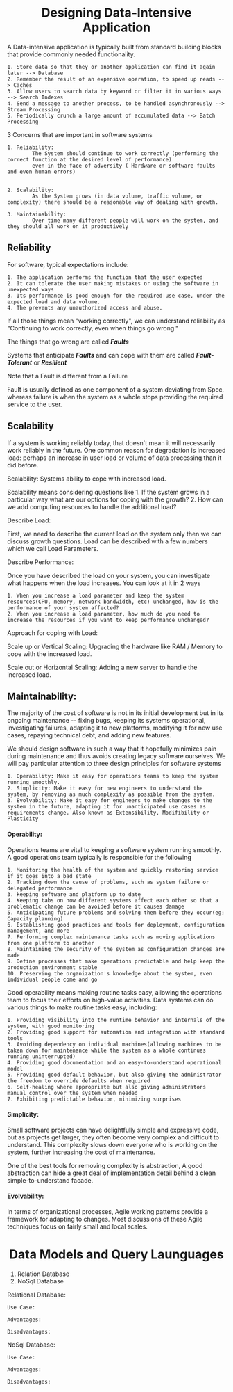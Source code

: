<center><h1>Designing Data-Intensive Application </h1></center>

A Data-intensive application is typically built from standard building blocks that provide commonly needed functionality.

    1. Store data so that they or another application can find it again later --> Database
    2. Remember the result of an expensive operation, to speed up reads --> Caches 
    3. Allow users to search data by keyword or filter it in various ways --> Search Indexes
    4. Send a message to another process, to be handled asynchronously --> Stream Processing
    5. Periodically crunch a large amount of accumulated data --> Batch Processing



3 Concerns that are important in software systems

    1. Reliability: 
            The System should continue to work correctly (performing the correct function at the desired level of performance) 
            even in the face of adversity ( Hardware or software faults and even human errors)


    2. Scalability:
            As the System grows (in data volume, traffic volume, or complexity) there should be a reasonable way of dealing with growth.

    3. Maintainability:
            Over time many different people will work on the system, and they should all work on it productively



<h2> Reliability </h2>

For software, typical expectations include:

    1. The application performs the function that the user expected
    2. It can tolerate the user making mistakes or using the software in unexpected ways
    3. Its performance is good enough for the required use case, under the expected load and data volume.
    4. The prevents any unauthorized access and abuse.

If all those things mean "working correctly", we can understand reliability as "Continuing to work 
correctly, even when things go wrong." 

The things that go wrong are called <b><i>Faults</i></b>

Systems that anticipate <b><i>Faults</i></b> and can cope with them are called <b><i>Fault-Tolerant</i></b> or <b><i>Resilient</i></b>

Note that a Fault is different from a Failure

Fault is usually defined as one component of a system deviating from Spec, whereas failure is when the system as a whole stops providing the required service to the user.

<h2> Scalability </h2>

If a system is working reliably today, that doesn't mean it will necessarily work reliably in the future. One common reason for degradation is increased load: perhaps an increase in user load or volume of data processing than it did before.

Scalability: Systems ability to cope with increased load.

Scalability means considering questions like 
    1. If the system grows in a particular way what are our options for coping with the growth?
    2. How can we add computing resources to handle the additional load?

Describe Load:

First, we need to describe the current load on the system only then we can discuss growth questions. Load can be described with a few numbers which we call Load Parameters.

Describe Performance:

Once you have described the load on your system, you can investigate what happens when the load increases. You can look at it in 2 ways

    1. When you increase a load parameter and keep the system resources(CPU, memory, network bandwidth, etc) unchanged, how is the performance of your system affected?
    2. When you increase a load parameter, how much do you need to increase the resources if you want to keep performance unchanged?

Approach for coping with Load:

Scale up or Vertical Scaling: Upgrading the hardware like RAM / Memory to cope with the increased load.

Scale out or Horizontal Scaling: Adding a new server to handle the increased load.


<h2> Maintainability:</h2>

The majority of the cost of software is not in its initial development but in its ongoing maintenance -- fixing bugs, keeping its systems operational, investigating failures, adapting it to new platforms, modifying it for new use cases, repaying technical debt, and adding new features.

We should design software in such a way that it hopefully minimizes pain during maintenance and thus avoids creating legacy software ourselves. We will pay particular attention to three design principles for software systems

    1. Operability: Make it easy for operations teams to keep the system running smoothly.
    2. Simplicity: Make it easy for new engineers to understand the system, by removing as much complexity as possible from the system.
    3. Evolvability: Make it easy for engineers to make changes to the system in the future, adapting it for unanticipated use cases as requirements change. Also known as Extensibility, Modifibility or Plasticity


<h4>Operability:</h4>

Operations teams are vital to keeping a software system running smoothly. A good operations team typically is responsible for the following

    1. Monitoring the health of the system and quickly restoring service if it goes into a bad state
    2. Tracking down the cause of problems, such as system failure or delegated performance
    3. keeping software and platform up to date 
    4. Keeping tabs on how different systems affect each other so that a problematic change can be avoided before it causes damage
    5. Anticipating future problems and solving them before they occur(eg; Capacity planning)
    6. Establishing good practices and tools for deployment, configuration management, and more 
    7. Performing complex maintenance tasks such as moving applications from one platform to another
    8. Maintaining the security of the system as configuration changes are made
    9. Define processes that make operations predictable and help keep the production environment stable
    10. Preserving the organization's knowledge about the system, even individual people come and go

Good operability means making routine tasks easy, allowing the operations team to focus their efforts on high-value activities. Data systems can do various things to make routine tasks easy, including:

    1. Providing visibility into the runtime behavior and internals of the system, with good monitoring
    2. Providing good support for automation and integration with standard tools
    3. Avoiding dependency on individual machines(allowing machines to be taken down for maintenance while the system as a whole continues running uninterrupted)
    4. Providing good documentation and an easy-to-understand operational model
    5. Providing good default behavior, but also giving the administrator the freedom to override defaults when required
    6. Self-healing where appropriate but also giving administrators manual control over the system when needed
    7. Exhibiting predictable behavior, minimizing surprises


<h4> Simplicity:</h4>
Small software projects can have delightfully simple and expressive code, but as projects get larger, they often become very complex and difficult to understand. This complexity slows down everyone who is working on the system, further increasing the cost of maintenance. 

One of the best tools for removing complexity is abstraction, A good abstraction can hide a great deal of implementation detail behind a clean simple-to-understand facade.



<h4> Evolvability:</h4>

In terms of organizational processes, Agile working patterns provide a framework for adapting to changes. Most discussions of these Agile techniques focus on fairly small and local scales.


<center><h1>Data Models and Query Launguages</h1></center>

1. Relation Database
2. NoSql Database

Relational Database:

    Use Case:

    Advantages:

    Disadvantages:

NoSql Database:
    
    Use Case:

    Advantages:

    Disadvantages:










    




